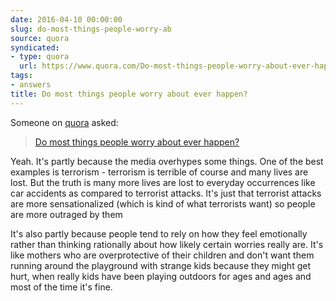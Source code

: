 ```yaml
---
date: 2016-04-10 00:00:00
slug: do-most-things-people-worry-ab
source: quora
syndicated:
- type: quora
  url: https://www.quora.com/Do-most-things-people-worry-about-ever-happen/answer/Roy-Tang
tags:
- answers
title: Do most things people worry about ever happen?
---
```


Someone on [quora](https://quora.com) asked:

> [Do most things people worry about ever happen?](https://www.quora.com/Do-most-things-people-worry-about-ever-happen/answer/Roy-Tang)


Yeah. It's partly because the media overhypes some things. One of the best examples is terrorism - terrorism is terrible of course and many lives are lost. But the truth is many more lives are lost to everyday occurrences like car accidents as compared to terrorist attacks. It's just that terrorist attacks are more sensationalized (which is kind of what terrorists want) so people are more outraged by them

It's also partly because people tend to rely on how they feel emotionally rather than thinking rationally about how likely certain worries really are. It's like mothers who are overprotective of their children and don't want them running around the playground with strange kids because they might get hurt, when really kids have been playing outdoors for ages and ages and most of the time it's fine.